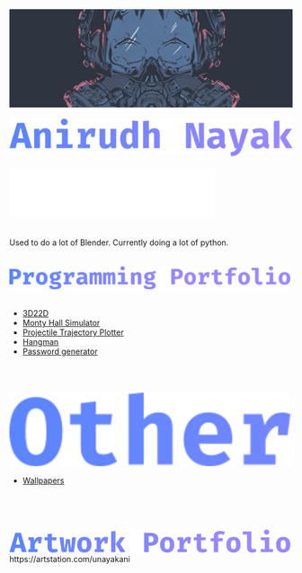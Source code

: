 <div>
<img src="nord_mask.png" alt="Logo" width="1000"/>
</div>
<br>
<div>
<img src="name.png" alt="Name"/>
</div>
<br>
<div>
<img src="software.png" alt="Software"/>
</div>
<br>
<br>
Used to do a lot of Blender. Currently doing a lot of python.
<br><br><br>
<div>
<img src="prog.png" alt="Programming Portfolio" width="500"/>
</div>
<br>
<ul>
  <li><a href="https://github.com/unayakani/3D22D">3D22D</a></li>
  <li><a href="https://github.com/unayakani/Monty-Hall-Simulator">Monty Hall Simulator</a></li>
  <li><a href="https://github.com/unayakani/Projectile-Trajectory-Plotter">Projectile Trajectory Plotter</a></li>
  <li><a href="https://github.com/unayakani/Hangman">Hangman</a></li>
  <li><a href="https://github.com/unayakani/Password-Generator">Password generator</a></li>
</ul>
<!--
<h1>Other</h1>
-->
<br><br><br>
<div>
<img src="other.png" alt="Other" width="500"/>
</div>
<ul>
  <li><a href="https://github.com/unayakani/wallpapers">Wallpapers</a></li>
</ul>

<!--
<h1>Artwork Portfolio</h1>
-->
<br><br><br>
<div>
<img src="art.png" alt="Artwork Portfolio" width="500"/>
</div>
https://artstation.com/unayakani

